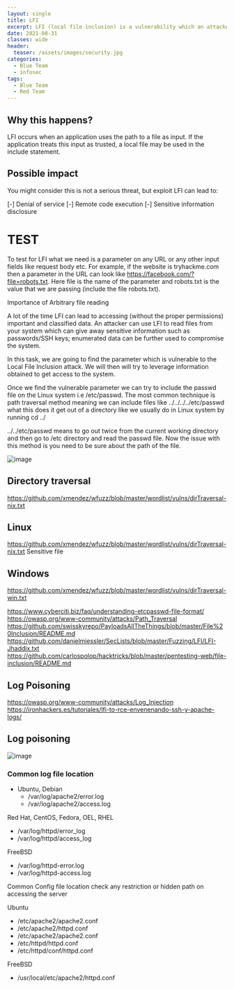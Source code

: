 ```yaml
---
layout: single
title: LFI
excerpt: LFI (local file inclusion) is a vulnerability which an attacker can exploit to include/read files. https://dzone.com/articles/what-is-local-file-inclusion-lfi
date: 2021-08-31
classes: wide
header:
  teaser: /assets/images/security.jpg
categories:
  - Blue Team
  - infosec
tags:
  - Blue Team
  - Red Team
---
```



## Why this happens?

LFI occurs when an application uses the path to a file as input. If the application treats this input as trusted, a local file may be used in the include statement.

## Possible impact

You might consider this is not a serious threat, but exploit LFI can lead to:

[-] Denial of service
[-] Remote code execution
[-] Sensitive information disclosure

# TEST

To test for LFI what we need is a parameter on any URL or any other input fields like request body etc. For example, if the website is tryhackme.com then a parameter in the URL can look like https://facebook.com/?file=robots.txt. Here file is the name of the parameter and robots.txt is the value that we are passing (include the file robots.txt).

Importance of Arbitrary file reading

A lot of the time LFI can lead to accessing (without the proper permissions) important and classified data. An attacker can use LFI to read files from your system which can give away sensitive information such as passwords/SSH keys; enumerated data can be further used to compromise the system.

In this task, we are going to find the parameter which is vulnerable to the Local File Inclusion attack. We will then will try to leverage information obtained to get access to the system.


Once we find the vulnerable parameter we can try to include the passwd file on the Linux system i.e /etc/passwd. The most common technique is path traversal method meaning we can include files like ../../../../etc/passwd what this does it get out of a directory like we usually do in Linux system by running cd ../

../../etc/passwd means to go out twice from the current working directory and then go to /etc directory and read the passwd file. Now the issue with this method is you need to be sure about the path of the file.

![image](https://user-images.githubusercontent.com/89842187/132678481-0f74f405-7997-48ed-89e7-0d7816a4e04d.png)

## Directory traversal
https://github.com/xmendez/wfuzz/blob/master/wordlist/vulns/dirTraversal-nix.txt



## Linux
https://github.com/xmendez/wfuzz/blob/master/wordlist/vulns/dirTraversal-nix.txt
Sensitive file

## Windows 
https://github.com/xmendez/wfuzz/blob/master/wordlist/vulns/dirTraversal-win.txt

https://www.cyberciti.biz/faq/understanding-etcpasswd-file-format/
https://owasp.org/www-community/attacks/Path_Traversal
https://github.com/swisskyrepo/PayloadsAllTheThings/blob/master/File%20Inclusion/README.md
https://github.com/danielmiessler/SecLists/blob/master/Fuzzing/LFI/LFI-Jhaddix.txt
https://github.com/carlospolop/hacktricks/blob/master/pentesting-web/file-inclusion/README.md
## Log Poisoning 

https://owasp.org/www-community/attacks/Log_Injection
https://ironhackers.es/tutoriales/lfi-to-rce-envenenando-ssh-y-apache-logs/


## Log poisoning

![image](https://user-images.githubusercontent.com/89842187/132684014-68441166-ff5f-477e-b3ab-44dec7197e30.png)

### Common log file location
- Ubuntu, Debian
  - /var/log/apache2/error.log
  - /var/log/apache2/access.log

Red Hat, CentOS, Fedora, OEL, RHEL
  - /var/log/httpd/error_log
  - /var/log/httpd/access_log

FreeBSD
  - /var/log/httpd-error.log
  - /var/log/httpd-access.log

Common Config file location
check any restriction or hidden path on accessing the server

Ubuntu
  - /etc/apache2/apache2.conf
  - /etc/apache2/httpd.conf
  - /etc/apache2/apache2.conf
  - /etc/httpd/httpd.conf
  - /etc/httpd/conf/httpd.conf

FreeBSD
  - /usr/local/etc/apache2/httpd.conf
